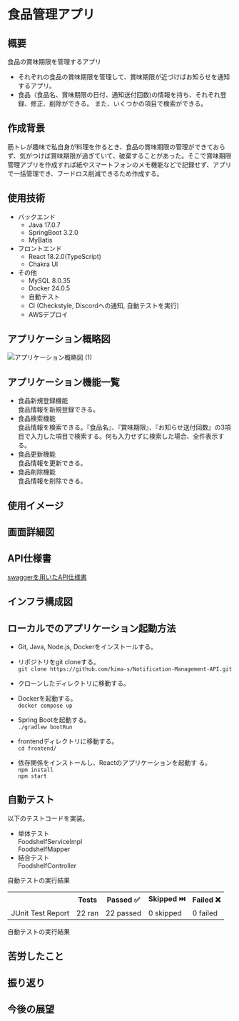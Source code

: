 # 食品管理アプリ

## 概要

食品の賞味期限を管理するアプリ

- それぞれの食品の賞味期限を管理して、賞味期限が近づけばお知らせを通知するアプリ。
- 食品（食品名、賞味期限の日付、通知送付回数)の情報を持ち、それぞれ登録、修正、削除ができる。 また、いくつかの項目で検索ができる。

## 作成背景

筋トレが趣味で私自身が料理を作るとき、食品の賞味期限の管理ができておらず、気がつけば賞味期限が過ぎていて、破棄することがあった。そこで賞味期限管理アプリを作成すれば紙やスマートフォンのメモ機能などで記録せず、アプリで一括管理でき、フードロス削減できるため作成する。

## 使用技術

- バックエンド
    - Java 17.0.7
    - SpringBoot 3.2.0
    - MyBatis
- フロントエンド
    - React 18.2.0(TypeScript)
    - Chakra UI
- その他
    - MySQL 8.0.35
    - Docker 24.0.5
    - 自動テスト
    - CI (Checkstyle, Discordへの通知, 自動テストを実行)
    - AWSデプロイ

## アプリケーション概略図
![アプリケーション概略図 (1)](https://github.com/tomo5610/Foodshelf-Manager-API/assets/132969138/6107f6ff-cf5c-4785-88e9-cc6152eafe71)

## アプリケーション機能一覧

- 食品新規登録機能  
  食品情報を新規登録できる。
- 食品検索機能  
  食品情報を検索できる。『食品名』、『賞味期限』、『お知らせ送付回数』の3項目で入力した項目で検索する。何も入力せずに検索した場合、全件表示する。
- 食品更新機能  
  食品情報を更新できる。
- 食品削除機能  
  食品情報を削除できる。

## 使用イメージ

## 画面詳細図

## API仕様書

[swaggerを用いたAPI仕様書](https://tomo5610.github.io/Foodshelf-Manager-API/)

## インフラ構成図

## ローカルでのアプリケーション起動方法

- Git, Java, Node.js, Dockerをインストールする。

- リポジトリをgit cloneする。  
  ```git clone https://github.com/kima-s/Notification-Management-API.git```

- クローンしたディレクトリに移動する。

- Dockerを起動する。  
  ```docker compose up```

- Spring Bootを起動する。  
  ```./gradlew bootRun```

- frontendディレクトリに移動する。  
  ```cd frontend/```

- 依存関係をインストールし、Reactのアプリケーションを起動す る。  
  ```npm install```  
  ```npm start```

## 自動テスト

以下のテストコードを実装。

- 単体テスト  
  FoodshelfServiceImpl  
  FoodshelfMapper
- 結合テスト  
  FoodshelfController

自動テストの実行結果
<table><tr><th><th>Tests</th><th>Passed ✅</th><th>Skipped ⏭️</th><th>Failed ❌</th></tr><tr><td>JUnit Test Report</td><td>22 ran</td><td>22 passed</td><td>0 skipped</td><td>0 failed</td></tr></table>

自動テストの実行結果

## 苦労したこと

## 振り返り

## 今後の展望

